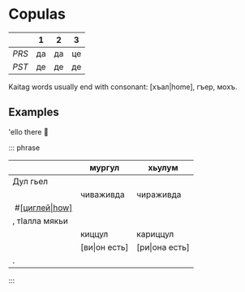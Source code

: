 # Copulas

|       |  1  |  2  |  3  |
| ----- | :-: | :-: | :-: |
| _PRS_ | да  | да  | це  |
| _PST_ | де  | де  | де  |

Kaitag words usually end with consonant: [хъал|home], гъер, мохъ.

## Examples

'ello there 👋

::: phrase

|                                   | мургул        | хьулум         |
| --------------------------------- | ------------- | -------------- |
| Дул гьел                          |
|                                   | чиваживда     | чираживда      |
| &nbsp;#[[циглей\|how]](./cig.m4a) |
| , тӏалла мякьи                    |
|                                   | киццул        | кариццул       |
|                                   | [ви\|он есть] | [ри\|она есть] |
| .                                 |

:::
